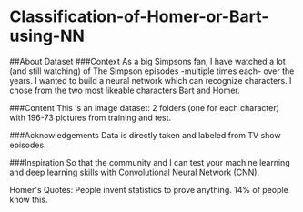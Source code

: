 # Classification-of-Homer-or-Bart-using-NN
##About Dataset
###Context
As a big Simpsons fan, I have watched a lot (and still watching) of The Simpson episodes -multiple times each- over the years. I wanted to build a neural network which can recognize characters. I chose from the two most likeable characters Bart and Homer.

###Content
This is an image dataset: 2 folders (one for each character) with 196-73 pictures from training and test.

###Acknowledgements
Data is directly taken and labeled from TV show episodes.

###Inspiration
So that the community and I can test your machine learning and deep learning skills with Convolutional Neural Network (CNN).

Homer's Quotes: People invent statistics to prove anything. 14% of people know this.
